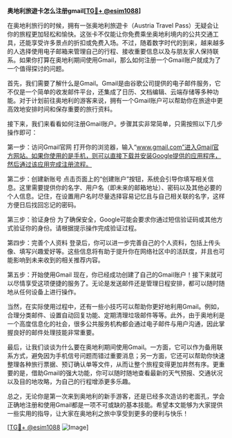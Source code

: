 **奥地利旅遊卡怎么注册gmail[[TG💪+ @esim1088](https://t.me/s/esim1088)]**

在奥地利旅行的时候，拥有一张奥地利旅遊卡（Austria Travel Pass）无疑会让你的旅程更加轻松和愉快。这张卡不仅能让你免费乘坐奥地利境内的公共交通工具，还能享受许多景点的折扣或免费入场。不过，随着数字时代的到来，越来越多的人选择使用电子邮箱来管理自己的行程、接收重要信息以及与朋友家人保持联系。如果你打算在奥地利期间使用Gmail，那么如何注册一个Gmail账户就成为了一个值得探讨的问题。

首先，我们需要了解什么是Gmail。Gmail是由谷歌公司提供的电子邮件服务，它不仅是一个简单的收发邮件平台，还集成了日历、文档编辑、云端存储等多种功能。对于计划前往奥地利的游客来说，拥有一个Gmail账户可以帮助你在旅途中更高效地安排时间和保存重要的旅行资料。

接下来，我们来看看如何注册Gmail账户。步骤其实非常简单，只需按照以下几步操作即可：

第一步：访问Gmail官网
打开你的浏览器，输入“www.gmail.com”进入Gmail官方网站。如果你使用的是手机，则可以直接下载并安装Google提供的应用程序，然后通过该应用完成注册流程。

第二步：创建新账号
点击页面上的“创建账户”按钮，系统会引导你填写相关信息。这里需要提供你的名字、用户名（即未来的邮箱地址）、密码以及其他必要的个人信息。记住，在设置用户名时尽量选择容易记忆且与自己相关联的名字，这样方便日后找回忘记的密码。

第三步：验证身份
为了确保安全，Google可能会要求你通过短信验证码或其他方式验证你的身份。请根据提示操作完成验证过程。

第四步：完善个人资料
登录后，你可以进一步完善自己的个人资料，包括上传头像、填写兴趣爱好等。这些信息将有助于提升你在网络社区中的活跃度，并且也可能影响到未来收到的相关推荐内容。

第五步：开始使用Gmail
现在，你已经成功创建了自己的Gmail账户！接下来就可以尽情享受这项便捷的服务了。无论是发送邮件还是管理日程安排，都可以随时随地从任何设备上进行操作。

当然，在实际使用过程中，还有一些小技巧可以帮助你更好地利用Gmail。例如，合理分类邮件、设置自动回复功能、定期清理垃圾邮件等等。此外，由于奥地利是一个高度信息化的社会，很多公共服务机构都会通过电子邮件与用户沟通，因此掌握良好的邮件处理技能非常重要。

最后，让我们谈谈为什么要在奥地利期间使用Gmail。一方面，它可以作为备用联系方式，避免因为手机信号问题而错过重要消息；另一方面，它还可以帮助你快速整理各种旅行票据、预订确认单等文件，从而让整个旅程变得更加井然有序。更重要的是，借助Gmail的强大功能，你可以随时随地查看最新的天气预报、交通状况以及目的地攻略，为自己的行程增添更多乐趣。

总之，无论你是第一次来到奥地利的新手游客，还是已经多次造访的老面孔，学会正确地注册和使用Gmail都是一项不可或缺的基本技能。希望本文能够为大家提供一些实用的指导，让大家在奥地利之旅中享受到更多的便利与快乐！

[[TG💪+ @esim1088](https://t.me/s/esim1088) ![Image](https://i.postimg.cc/4NQfJmqS/Snipaste-2025-05-13-00-14-12.png)]